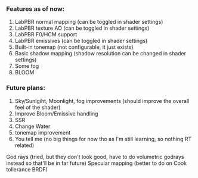 ### Features as of now:

1. LabPBR normal mapping (can be toggled in shader settings)
2. LabPBR texture AO (can be toggled in shader settings)
3. LabPBR F0/HCM support
4. LabPBR emissives (can be toggled in shader settings)
5. Built-in tonemap (not configurable, it just exists)
6. Basic shadow mapping (shadow resolution can be changed in shader settings)
7. Some fog
8. BLOOM

### Future plans:

1. Sky/Sunlgiht, Moonlight, fog improvements (should improve the overall feel of the shader)
2. Improve Bloom/Emissive handling
3. SSR
4. Change Water
5. tonemap improvement
6. You tell me (no big things for now tho as I'm still learning, so nothing RT related)

God rays (tried, but they don't look good, have to do volumetric godrays instead so that'll be in far future)
Specular mapping (better to do on Cook tollerance BRDF)
